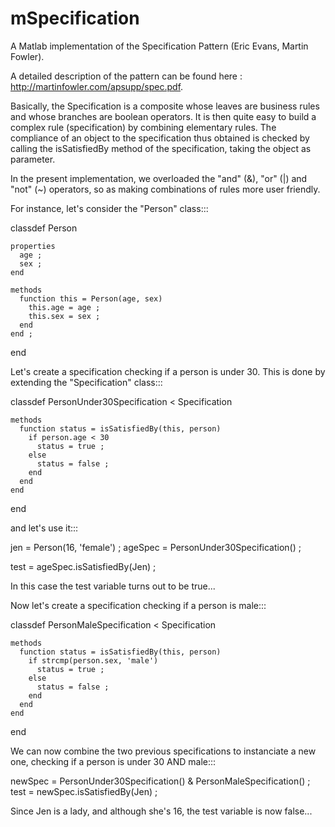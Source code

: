 mSpecification
==============


A Matlab implementation of the Specification Pattern (Eric Evans, Martin Fowler).

A detailed description of the pattern can be found here : http://martinfowler.com/apsupp/spec.pdf.

Basically, the Specification is a composite whose leaves are business rules and whose branches are boolean operators. It is then quite easy to build a complex rule (specification) by combining elementary rules. The compliance of an object to the specification thus obtained is checked by calling the isSatisfiedBy method of the specification, taking the object as parameter.

In the present implementation, we overloaded the "and" (&), "or" (|) and "not" (~) operators, so as making combinations of rules more user friendly.


For instance, let's consider the "Person" class:::


  classdef Person
  
    properties
      age ;
      sex ;
    end
    
    methods
      function this = Person(age, sex)
        this.age = age ;
        this.sex = sex ;
      end
    end ;
    
  end


Let's create a specification checking if a person is under 30. This is done by extending the "Specification" class:::


  classdef PersonUnder30Specification < Specification
  
    methods
      function status = isSatisfiedBy(this, person)
        if person.age < 30
          status = true ;
        else
          status = false ;
        end
      end
    end
    
  end


and let's use it:::


  jen = Person(16, 'female') ;
  ageSpec = PersonUnder30Specification() ;
  
  test = ageSpec.isSatisfiedBy(Jen) ;


In this case the test variable turns out to be true...


Now let's create a specification checking if a person is male:::


  classdef PersonMaleSpecification < Specification
  
    methods
      function status = isSatisfiedBy(this, person)
        if strcmp(person.sex, 'male')
          status = true ;
        else
          status = false ;
        end
      end
    end
    
  end


We can now combine the two previous specifications to instanciate a new one, checking if a person is under 30 AND male:::


  newSpec = PersonUnder30Specification() & PersonMaleSpecification() ;
  test = newSpec.isSatisfiedBy(Jen) ;


Since Jen is a lady, and although she's 16, the test variable is now false...


